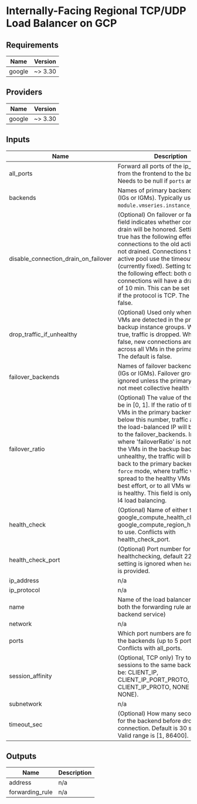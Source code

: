 # Internally-Facing Regional TCP/UDP Load Balancer on GCP

<!-- BEGINNING OF PRE-COMMIT-TERRAFORM DOCS HOOK -->
## Requirements

| Name | Version |
|------|---------|
| google | ~> 3.30 |

## Providers

| Name | Version |
|------|---------|
| google | ~> 3.30 |

## Inputs

| Name | Description | Type | Default | Required |
|------|-------------|------|---------|:--------:|
| all\_ports | Forward all ports of the ip\_protocol from the frontend to the backends. Needs to be null if `ports` are provided. | `bool` | `null` | no |
| backends | Names of primary backend groups (IGs or IGMs). Typically use `module.vmseries.instance_group` here. | `map(string)` | n/a | yes |
| disable\_connection\_drain\_on\_failover | (Optional) On failover or failback, this field indicates whether connection drain will be honored. Setting this to true has the following effect: connections to the old active pool are not drained. Connections to the new active pool use the timeout of 10 min (currently fixed). Setting to false has the following effect: both old and new connections will have a drain timeout of 10 min. This can be set to true only if the protocol is TCP. The default is false. | `bool` | `null` | no |
| drop\_traffic\_if\_unhealthy | (Optional) Used only when no healthy VMs are detected in the primary and backup instance groups. When set to true, traffic is dropped. When set to false, new connections are sent across all VMs in the primary group. The default is false. | `bool` | `null` | no |
| failover\_backends | Names of failover backend groups (IGs or IGMs). Failover groups are ignored unless the primary groups do not meet collective health threshold. | `map(string)` | `{}` | no |
| failover\_ratio | (Optional) The value of the field must be in [0, 1]. If the ratio of the healthy VMs in the primary backend is at or below this number, traffic arriving at the load-balanced IP will be directed to the failover\_backends. In case where 'failoverRatio' is not set or all the VMs in the backup backend are unhealthy, the traffic will be directed back to the primary backend in the `force` mode, where traffic will be spread to the healthy VMs with the best effort, or to all VMs when no VM is healthy. This field is only used with l4 load balancing. | `number` | `null` | no |
| health\_check | (Optional) Name of either the global google\_compute\_health\_check or google\_compute\_region\_health\_check to use. Conflicts with health\_check\_port. | `string` | `null` | no |
| health\_check\_port | (Optional) Port number for TCP healthchecking, default 22. This setting is ignored when `health_check` is provided. | `number` | `22` | no |
| ip\_address | n/a | `any` | `null` | no |
| ip\_protocol | n/a | `string` | `"TCP"` | no |
| name | Name of the load balancer (that is, both the forwarding rule and the backend service) | `string` | n/a | yes |
| network | n/a | `any` | `null` | no |
| ports | Which port numbers are forwarded to the backends (up to 5 ports). Conflicts with all\_ports. | `list(number)` | `[]` | no |
| session\_affinity | (Optional, TCP only) Try to direct sessions to the same backend, can be: CLIENT\_IP, CLIENT\_IP\_PORT\_PROTO, CLIENT\_IP\_PROTO, NONE (default is NONE). | `string` | `null` | no |
| subnetwork | n/a | `string` | n/a | yes |
| timeout\_sec | (Optional) How many seconds to wait for the backend before dropping the connection. Default is 30 seconds. Valid range is [1, 86400]. | `number` | `null` | no |

## Outputs

| Name | Description |
|------|-------------|
| address | n/a |
| forwarding\_rule | n/a |

<!-- END OF PRE-COMMIT-TERRAFORM DOCS HOOK -->

